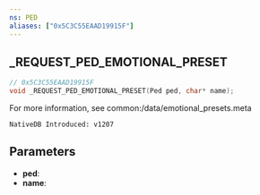 ```yaml
---
ns: PED
aliases: ["0x5C3C55EAAD19915F"]
---
```

## _REQUEST_PED_EMOTIONAL_PRESET

```c
// 0x5C3C55EAAD19915F
void _REQUEST_PED_EMOTIONAL_PRESET(Ped ped, char* name);
```

For more information, see common:/data/emotional_presets.meta

```
NativeDB Introduced: v1207
```

## Parameters
* **ped**:
* **name**:
